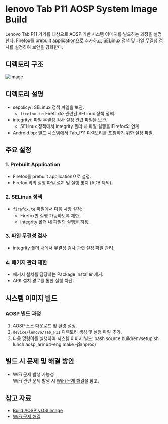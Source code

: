 # lenovo Tab P11 AOSP System Image Build

Lenovo Tab P11 기기를 대상으로 AOSP 기반 시스템 이미지를 빌드하는 과정을 설명한다. 
Firefox를 prebuilt application으로 추가하고, SELinux 정책 및 파일 무결성 검사를 설정하여 보안을 강화한다.

## 디렉토리 구조
![image](https://github.com/user-attachments/assets/6b2e2755-a850-4e6d-b174-0df17b4fcf00)



## 디렉토리 설명
- sepolicy/: SELinux 정책 파일을 보관.
  - `firefox.te`: Firefox와 관련된 SELinux 정책 정의.
- integrity/: 파일 무결성 검사 설정 관련 파일을 보관.
  - SELinux 정책에서 integrity 폴더 내 파일 실행을 Firefox와 연계.
- Android.bp: 빌드 시스템에서 Tab_P11 디렉토리를 포함하기 위한 설정 파일.



## 주요 설정
### 1. Prebuilt Application
   - Firefox를 prebuilt application으로 설정.
   - Firefox 외의 실행 파일 설치 및 실행 방지 (ADB 제외).

### 2. SELinux 정책
   - `firefox.te` 파일에서 다음 사항 설정:
     - Firefox만 실행 가능하도록 제한.
     - integrity 폴더 내 파일의 실행을 허용.

### 3. 파일 무결성 검사
   - integrity 폴더 내에서 무결성 검사 관련 설정 파일 관리.

### 4. 패키지 관리 제한
   - 패키지 설치를 담당하는 Package Installer 제거.
   - APK 설치 경로를 통한 실행 차단.



## 시스템 이미지 빌드
### AOSP 빌드 과정
1. AOSP 소스 다운로드 및 환경 설정.
2. `device/lenovo/Tab_P11` 디렉토리 생성 및 설정 파일 추가.
3. 다음 명령어를 실행하여 시스템 이미지 빌드:
   bash
   source build/envsetup.sh
   lunch aosp_arm64-eng
   make -j$(nproc)
   

## 빌드 시 문제 및 해결 방안
- WiFi 문제 발생 가능성  
  WiFi 관련 문제 발생 시 [WiFi 문제 해결](https://www.notion.so/hwseclab/wifi-cae1f4956a444c1caa6dd1eb58f0f25b?pvs=4)을 참고.


## 참고 자료
- [Build AOSP's GSI Image](https://www.notion.so/hwseclab/Build-System-Image-9a1add6c3dd440b1aeabe5c2ec521624?pvs=4)
- [WiFi 문제 해결](https://www.notion.so/hwseclab/wifi-cae1f4956a444c1caa6dd1eb58f0f25b?pvs=4)
